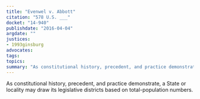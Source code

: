 ```yaml
---
title: "Evenwel v. Abbott"
citation: "578 U.S. ___"
docket: "14-940"
publishdate: "2016-04-04"
argdate: ""
justices:
- 1993ginsburg
advocates:
tags:
topics:
summary: "As constitutional history, precedent, and practice demonstrate, a State or locality may draw its legislative districts based on total-population numbers."
---
```

As constitutional history, precedent, and practice demonstrate, a State or locality may draw its legislative districts based on total-population numbers.


